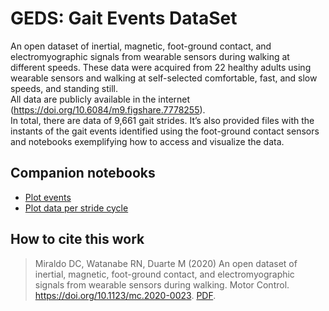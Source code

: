 # GEDS: Gait Events DataSet

An open dataset of inertial, magnetic, foot-ground contact, and electromyographic signals from wearable sensors during walking at different speeds. These data were acquired from 22 healthy adults using wearable sensors and walking at self-selected comfortable, fast, and slow speeds, and standing still.  
All data are publicly available in the internet (https://doi.org/10.6084/m9.figshare.7778255).  
In total, there are data of 9,661 gait strides. It’s also provided files with the instants of the gait events identified using the foot-ground contact sensors and notebooks exemplifying how to access and visualize the data. 

## Companion notebooks  
 - [Plot events](http://nbviewer.jupyter.org/github/BMClab/datasets/blob/master/GEDS/notebooks/events_plot.ipynb)  
 - [Plot data per stride cycle](http://nbviewer.jupyter.org/github/BMClab/datasets/blob/master/GEDS/notebooks/stride_cycle_plot.ipynb)  

## How to cite this work
> Miraldo DC, Watanabe RN, Duarte M (2020) An open dataset of inertial, magnetic, foot-ground contact, and electromyographic signals from wearable sensors
during walking. Motor Control. https://doi.org/10.1123/mc.2020-0023. [PDF](./mc20.pdf).
